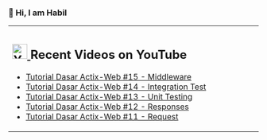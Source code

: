 ### 👋 Hi, I am Habil

<table><tr><td valign="top" width="50%">

## <a href="https://www.youtube.com/channel/UCBRxDSTfr2aJVODDh4WG_7g"><img src="https://cdn.worldvectorlogo.com/logos/youtube-icon.svg" title="YouTube ChannelDocker" alt="Youtube Channel" width="30"/> </a>   Recent Videos on YouTube      
 
<!-- YOUTUBE-VIDEOS-LIST:START -->
- [Tutorial Dasar Actix-Web #15 - Middleware](https://www.youtube.com/watch?v=yEI0v3o7_vM)
- [Tutorial Dasar Actix-Web #14 - Integration Test](https://www.youtube.com/watch?v=pNlC3qoF5A4)
- [Tutorial Dasar Actix-Web #13 - Unit Testing](https://www.youtube.com/watch?v=QNo-IaPTA0k)
- [Tutorial Dasar Actix-Web #12 - Responses](https://www.youtube.com/watch?v=2SCHkKIkpCg)
- [Tutorial Dasar Actix-Web #11 - Request](https://www.youtube.com/watch?v=l7hnnK4xi8A)
<!-- YOUTUBE-VIDEOS-LIST:END --> 
</td></tr></table>
